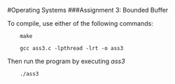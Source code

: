 #Operating Systems
###Assignment 3: Bounded Buffer

To compile, use either of the following commands:
```
    make
```
```
    gcc ass3.c -lpthread -lrt -o ass3
```

Then run the program by executing *ass3*
```
    ./ass3
```
